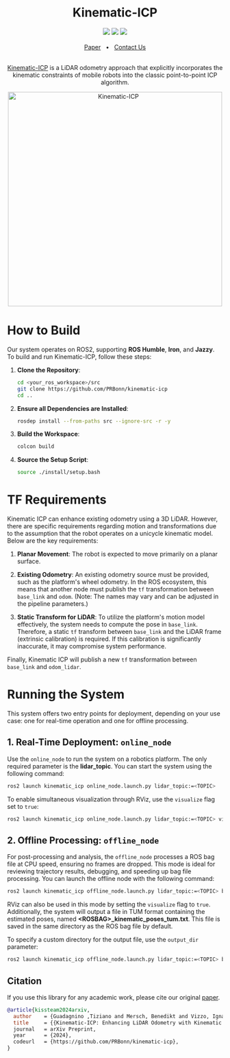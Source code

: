 <div align="center">
    <h1>Kinematic-ICP</h1>
    <a href="https://github.com/PRBonn/kinematic-icp/releases"><img src="https://img.shields.io/github/v/release/PRBonn/kinematic-icp?label=version" /></a>
    <a href="https://github.com/PRBonn/kinematic-icp/blob/main/LICENSE"><img src="https://img.shields.io/github/license/PRBonn/kinematic-icp" /></a>
    <a href="https://github.com/PRBonn/kinematic-icp/blob/main/"><img src="https://img.shields.io/badge/Linux-FCC624?logo=linux&logoColor=black" /></a>
    <br />
    <br />
    <a href=https://www.ipb.uni-bonn.de/wp-content/papercite-data/pdf/kissteam2025icra.pdf>Paper</a>
    <span>&nbsp;&nbsp;•&nbsp;&nbsp;</span>
    <a href=https://github.com/PRBonn/kinematic-icp/issues>Contact Us</a>
  <br />
  <br />

[Kinematic-ICP](https://www.ipb.uni-bonn.de/wp-content/papercite-data/pdf/kissteam2025icra.pdf) is a LiDAR odometry approach that explicitly incorporates the kinematic constraints of mobile robots into the classic point-to-point ICP algorithm.

<img src="https://github.com/user-attachments/assets/c12195e0-4ca0-415e-814f-783ca77423d9" alt="Kinematic-ICP" width="500"/>

</div>

# How to Build

Our system operates on ROS2, supporting **ROS Humble**, **Iron**, and **Jazzy**. To build and run Kinematic-ICP, follow these steps:

1. **Clone the Repository**:
   ```sh
   cd <your_ros_workspace>/src
   git clone https://github.com/PRBonn/kinematic-icp
   cd ..
   ```

2. **Ensure all Dependencies are Installed**:
   ```sh
   rosdep install --from-paths src --ignore-src -r -y
   ```

3. **Build the Workspace**:
   ```sh
   colcon build
   ```

4. **Source the Setup Script**:
   ```sh
   source ./install/setup.bash
   ```


# TF Requirements

Kinematic ICP can enhance existing odometry using a 3D LiDAR. However, there are specific requirements regarding motion and transformations due to the assumption that the robot operates on a unicycle kinematic model. Below are the key requirements:

1. **Planar Movement**: The robot is expected to move primarily on a planar surface.

2. **Existing Odometry**: An existing odometry source must be provided, such as the platform's wheel odometry. In the ROS ecosystem, this means that another node must publish the `tf` transformation between `base_link` and `odom`. (Note: The names may vary and can be adjusted in the pipeline parameters.)

3. **Static Transform for LiDAR**: To utilize the platform's motion model effectively, the system needs to compute the pose in `base_link`. Therefore, a static `tf` transform between `base_link` and the LiDAR frame (extrinsic calibration) is required. If this calibration is significantly inaccurate, it may compromise system performance.

Finally, Kinematic ICP will publish a new `tf` transformation between `base_link` and `odom_lidar`.

# Running the System

This system offers two entry points for deployment, depending on your use case: one for real-time operation and one for offline processing.

## 1. Real-Time Deployment: `online_node`

Use the `online_node` to run the system on a robotics platform. The only required parameter is the **lidar_topic**. You can start the system using the following command:

```sh
ros2 launch kinematic_icp online_node.launch.py lidar_topic:=<TOPIC>
```

To enable simultaneous visualization through RViz, use the `visualize` flag set to `true`:

```sh
ros2 launch kinematic_icp online_node.launch.py lidar_topic:=<TOPIC> visualize:=true
```

## 2. Offline Processing: `offline_node`

For post-processing and analysis, the `offline_node` processes a ROS bag file at CPU speed, ensuring no frames are dropped. This mode is ideal for reviewing trajectory results, debugging, and speeding up bag file processing. You can launch the offline node with the following command:

```sh
ros2 launch kinematic_icp offline_node.launch.py lidar_topic:=<TOPIC> bag_filename:=<ROSBAG>
```

RViz can also be used in this mode by setting the `visualize` flag to `true`. Additionally, the system will output a file in TUM format containing the estimated poses, named **\<ROSBAG>_kinematic_poses_tum.txt**. This file is saved in the same directory as the ROS bag file by default.

To specify a custom directory for the output file, use the `output_dir` parameter:

```sh
ros2 launch kinematic_icp offline_node.launch.py lidar_topic:=<TOPIC> bag_filename:=<ROSBAG> output_dir:=<OUTPUT_DIRECTORY>
```


## Citation

If you use this library for any academic work, please cite our original [paper](https://www.ipb.uni-bonn.de/wp-content/papercite-data/pdf/kissteam2025icra.pdf).

```bibtex
@article{kissteam2024arxiv,
  author    = {Guadagnino ,Tiziano and Mersch, Benedikt and Vizzo, Ignacio and Gupta, Saurabh and Malladi, Meher V.R. and Lobefaro, Luca and Doisy, Guillaume and Stachniss, Cyrill}
  title     = {{Kinematic-ICP: Enhancing LiDAR Odometry with Kinematic Constraints for Wheeled Mobile Robots Moving on Planar Surfaces
  journal   = arXiv Preprint,
  year      = {2024},
  codeurl   = {https://github.com/PRBonn/kinematic-icp},
}
```
